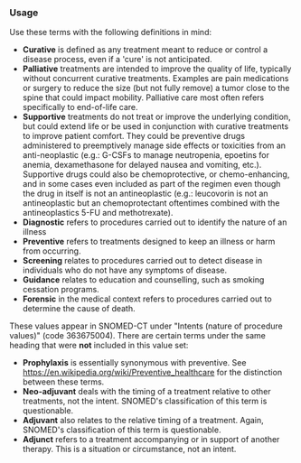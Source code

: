### Usage

Use these terms with the following definitions in mind:

* **Curative** is defined as any treatment meant to reduce or control a disease process, even if a 'cure' is not anticipated.
* **Palliative** treatments are intended to improve the quality of life, typically without concurrent curative treatments. Examples are pain medications or surgery to reduce the size (but not fully remove) a tumor close to the spine that could impact mobility. Palliative care most often refers specifically to end-of-life care.
* **Supportive** treatments do not treat or improve the underlying condition, but could extend life or be used in conjunction with curative treatments to improve patient comfort. They could be preventive drugs administered to preemptively manage side effects or toxicities from an anti-neoplastic (e.g.: G-CSFs to manage neutropenia, epoetins for anemia, dexamethasone for delayed nausea and vomiting, etc.). Supportive drugs could also be chemoprotective, or chemo-enhancing, and in some cases even included as part of the regimen even though the drug in itself is not an antineoplastic (e.g.: leucovorin is not an antineoplastic but an chemoprotectant oftentimes combined with the antineoplastics 5-FU and methotrexate).
* **Diagnostic** refers to procedures carried out to identify the nature of an illness
* **Preventive** refers to treatments designed to keep an illness or harm from occurring.
* **Screening** relates to procedures carried out to detect disease in individuals who do not have any symptoms of disease.
* **Guidance** relates to education and counselling, such as smoking cessation programs.
* **Forensic** in the medical context refers to procedures carried out to determine the cause of death.

These values appear in SNOMED-CT under "Intents (nature of procedure values)" (code 363675004). There are certain terms under the same heading that were **not** included in this value set:

* **Prophylaxis** is essentially synonymous with preventive. See <https://en.wikipedia.org/wiki/Preventive_healthcare> for the distinction between these terms.
* **Neo-adjuvant** deals with the timing of a treatment relative to other treatments, not the intent. SNOMED's classification of this term is questionable.
* **Adjuvant** also relates to the relative timing of a treatment. Again, SNOMED's classification of this term is questionable.
* **Adjunct** refers to a treatment accompanying or in support of another therapy. This is a situation or circumstance, not an intent.
